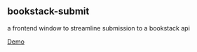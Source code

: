 ## bookstack-submit
a frontend window to streamline submission to a bookstack api

<a href="https://effulgent-swan-b11fbe.netlify.app" target="_blank">Demo</a>
